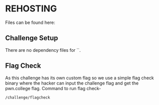 # REHOSTING

Files can be found here: []()

## Challenge Setup
There are no dependency files for ``.

## Flag Check

As this challenge has its own custom flag so we use a simple flag check binary where the hacker can input the challenge flag and get the pwn.college flag. Command to run flag check-
```
/challenge/flagcheck
```


